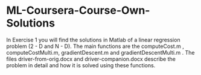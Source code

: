 # ML-Coursera-Course-Own-Solutions 
In Exercise 1 you will find the solutions in Matlab of a linear regression problem (2 - D and N - D). 
The main functions are the computeCost.m , computeCostMulti.m, gradientDescent.m and gradientDescentMulti.m . 
The files driver-from-orig.docx and driver-companion.docx describe the problem in detail and how it is solved 
using these functions. 
